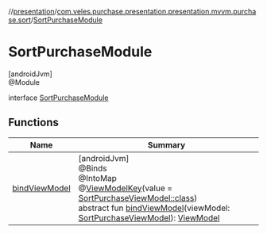 //[presentation](../../../index.md)/[com.veles.purchase.presentation.presentation.mvvm.purchase.sort](../index.md)/[SortPurchaseModule](index.md)

# SortPurchaseModule

[androidJvm]\
@Module

interface [SortPurchaseModule](index.md)

## Functions

| Name | Summary |
|---|---|
| [bindViewModel](bind-view-model.md) | [androidJvm]<br>@Binds<br>@IntoMap<br>@[ViewModelKey](../../com.veles.purchase.presentation.di.annotation.mapkey/-view-model-key/index.md)(value = [SortPurchaseViewModel::class](../-sort-purchase-view-model/index.md))<br>abstract fun [bindViewModel](bind-view-model.md)(viewModel: [SortPurchaseViewModel](../-sort-purchase-view-model/index.md)): [ViewModel](https://developer.android.com/reference/kotlin/androidx/lifecycle/ViewModel.html) |
